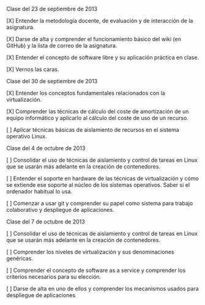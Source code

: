 Clase del 23 de septiembre de 2013

[X] Entender la metodología docente, de evaluación y de interacción de la asignatura.

[X] Darse de alta y comprender el funcionamiento básico del wiki (en GitHub) y la lista de correo de la asignatura.

[X] Entender el concepto de software libre y su aplicación práctica en clase.

[X] Vernos las caras.


Clase del 30 de septiembre de 2013

[X] Entender los conceptos fundamentales relacionados con la virtualización.

[X] Comprender las técnicas de cálculo del coste de amortización de un equipo informático y aplicarlo al cálculo del coste de uso de un recurso.

[ ] Aplicar técnicas básicas de aislamiento de recursos en el sistema operativo Linux.


Clase del 4 de octubre de 2013

[ ] Consolidar el uso de técnicas de aislamiento y control de tareas en Linux que se usarán más adelante en la creación de contenedores.

[ ] Entender el soporte en hardware de las técnicas de virtualización y cómo se extiende ese soporte al núcleo de los sistemas operativos. Saber si el ordenador habitual lo usa.

[ ] Comenzar a usar git y comprender su papel como sistema para trabajo colaborativo y despliegue de aplicaciones.


Clase del 7 de octubre de 2013

[ ] Consolidar el uso de técnicas de aislamiento y control de tareas en Linux que se usarán más adelante en la creación de contenedores.

[ ] Comprender los niveles de virtualización y sus denominaciones genéricas.

[ ] Comprender el concepto de software as a service y comprender los criterios necesarios para su elección.

[ ] Darse de alta en uno de ellos y comprender los mecanismos usados para despliegue de aplicaciones
